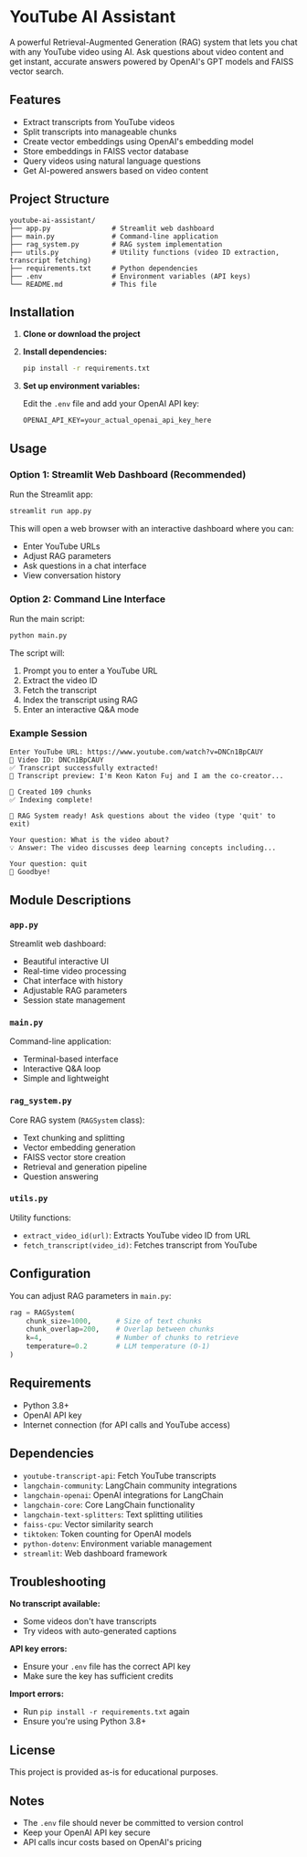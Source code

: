 # YouTube AI Assistant

A powerful Retrieval-Augmented Generation (RAG) system that lets you chat with any YouTube video using AI. Ask questions about video content and get instant, accurate answers powered by OpenAI's GPT models and FAISS vector search.

## Features

- Extract transcripts from YouTube videos
- Split transcripts into manageable chunks
- Create vector embeddings using OpenAI's embedding model
- Store embeddings in FAISS vector database
- Query videos using natural language questions
- Get AI-powered answers based on video content

## Project Structure

```
youtube-ai-assistant/
├── app.py               # Streamlit web dashboard
├── main.py              # Command-line application
├── rag_system.py        # RAG system implementation
├── utils.py             # Utility functions (video ID extraction, transcript fetching)
├── requirements.txt     # Python dependencies
├── .env                 # Environment variables (API keys)
└── README.md            # This file
```

## Installation

1. **Clone or download the project**

2. **Install dependencies:**
   ```bash
   pip install -r requirements.txt
   ```

3. **Set up environment variables:**
   
   Edit the `.env` file and add your OpenAI API key:
   ```
   OPENAI_API_KEY=your_actual_openai_api_key_here
   ```

## Usage

### Option 1: Streamlit Web Dashboard (Recommended)

Run the Streamlit app:

```bash
streamlit run app.py
```

This will open a web browser with an interactive dashboard where you can:
- Enter YouTube URLs
- Adjust RAG parameters
- Ask questions in a chat interface
- View conversation history

### Option 2: Command Line Interface

Run the main script:

```bash
python main.py
```

The script will:
1. Prompt you to enter a YouTube URL
2. Extract the video ID
3. Fetch the transcript
4. Index the transcript using RAG
5. Enter an interactive Q&A mode

### Example Session

```
Enter YouTube URL: https://www.youtube.com/watch?v=DNCn1BpCAUY
🎥 Video ID: DNCn1BpCAUY
✅ Transcript successfully extracted!
📝 Transcript preview: I'm Keon Katon Fuj and I am the co-creator...

📄 Created 109 chunks
✅ Indexing complete!

🤖 RAG System ready! Ask questions about the video (type 'quit' to exit)

Your question: What is the video about?
💡 Answer: The video discusses deep learning concepts including...

Your question: quit
👋 Goodbye!
```

## Module Descriptions

### `app.py`
Streamlit web dashboard:
- Beautiful interactive UI
- Real-time video processing
- Chat interface with history
- Adjustable RAG parameters
- Session state management

### `main.py`
Command-line application:
- Terminal-based interface
- Interactive Q&A loop
- Simple and lightweight

### `rag_system.py`
Core RAG system (`RAGSystem` class):
- Text chunking and splitting
- Vector embedding generation
- FAISS vector store creation
- Retrieval and generation pipeline
- Question answering

### `utils.py`
Utility functions:
- `extract_video_id(url)`: Extracts YouTube video ID from URL
- `fetch_transcript(video_id)`: Fetches transcript from YouTube

## Configuration

You can adjust RAG parameters in `main.py`:

```python
rag = RAGSystem(
    chunk_size=1000,      # Size of text chunks
    chunk_overlap=200,    # Overlap between chunks
    k=4,                  # Number of chunks to retrieve
    temperature=0.2       # LLM temperature (0-1)
)
```

## Requirements

- Python 3.8+
- OpenAI API key
- Internet connection (for API calls and YouTube access)

## Dependencies

- `youtube-transcript-api`: Fetch YouTube transcripts
- `langchain-community`: LangChain community integrations
- `langchain-openai`: OpenAI integrations for LangChain
- `langchain-core`: Core LangChain functionality
- `langchain-text-splitters`: Text splitting utilities
- `faiss-cpu`: Vector similarity search
- `tiktoken`: Token counting for OpenAI models
- `python-dotenv`: Environment variable management
- `streamlit`: Web dashboard framework

## Troubleshooting

**No transcript available:**
- Some videos don't have transcripts
- Try videos with auto-generated captions

**API key errors:**
- Ensure your `.env` file has the correct API key
- Make sure the key has sufficient credits

**Import errors:**
- Run `pip install -r requirements.txt` again
- Ensure you're using Python 3.8+

## License

This project is provided as-is for educational purposes.

## Notes

- The `.env` file should never be committed to version control
- Keep your OpenAI API key secure
- API calls incur costs based on OpenAI's pricing
